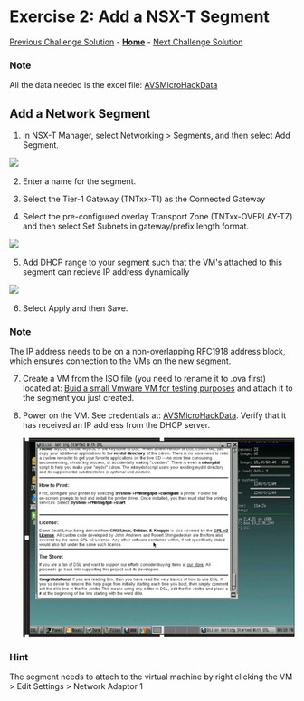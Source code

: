 # Exercise 2: Add a NSX-T Segment

[Previous Challenge Solution](./01-NSX-DHCP.md) - **[Home](../Readme.md)** - [Next Challenge Solution](./03-NSX-Add-DNS-Forwarder.md)

### Note

 All the data needed is the excel file: [AVSMicroHackData](../Lab/info/datos_Microhack_300925.xlsx)

## Add a Network Segment
1.	In NSX-T Manager, select Networking > Segments, and then select Add Segment.

![](./Images/02-NSX-Add-Segment/NSXSegment002.PNG)
 
2.	Enter a name for the segment.

3.	Select the Tier-1 Gateway (TNTxx-T1) as the Connected Gateway 

4.	Select the pre-configured overlay Transport Zone (TNTxx-OVERLAY-TZ) and then select Set Subnets in gateway/prefix length format.

![](./Images/02-NSX-Add-Segment/NSXSegment003.PNG)

5. Add DHCP range to your segment such that the VM's attached to this segment can recieve IP address dynamically

![](./Images/02-NSX-Add-Segment/NSXSegment004.PNG)

6.	Select Apply and then Save.

### Note
The IP address needs to be on a non-overlapping RFC1918 address block, which ensures connection to the VMs on the new segment.

7. Create a VM from the ISO file (you need to rename it to .ova first) located at: [Buid a small Vmware VM for testing purposes](https://virtuallymikebrown.com/wp-content/uploads/2012/02/dsl-4-4-10.doc) and attach it to the segment you just created.
   
8. Power on the VM. See credentials at: [AVSMicroHackData](../Lab/info/datos_Microhack_300925.xlsx). Verify that it has received an IP address from the DHCP server.

    ![](./Images/02-NSX-Add-Segment/NSX_segment_image1.png)

### Hint

The segment needs to attach to the virtual machine by right clicking the VM > Edit Settings > Network Adaptor 1 
